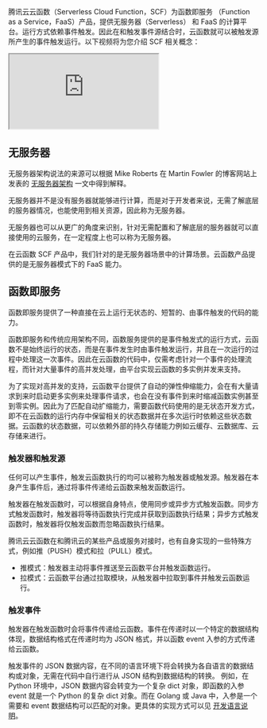 腾讯云云函数（Serverless Cloud Function，SCF）为函数即服务 （Function as a Service，FaaS）产品，提供无服务器（Serverless） 和 FaaS 的计算平台。运行方式依赖事件触发。因此在和触发事件源结合时，云函数就可以被触发源所产生的事件触发运行。以下视频将为您介绍 SCF 相关概念：
<div class="doc-video-mod"><iframe src="https://cloud.tencent.com/edu/learning/quick-play/2937-54930?source=gw.doc.media&withPoster=1&notip=1"></iframe></div>


## 无服务器

无服务器架构说法的来源可以根据 Mike Roberts 在 Martin Fowler 的博客网站上发表的 [无服务器架构](https://martinfowler.com/articles/serverless.html) 一文中得到解释。

无服务器并不是没有服务器就能够进行计算，而是对于开发者来说，无需了解底层的服务器情况，也能使用到相关资源，因此称为无服务器。

无服务器也可以从更广的角度来识别，针对无需配置和了解底层的服务器就可以直接使用的云服务，在一定程度上也可以称为无服务器。

在云函数 SCF 产品中，我们针对的是无服务器场景中的计算场景。云函数产品提供的是无服务器模式下的 FaaS 能力。

## 函数即服务

函数即服务提供了一种直接在云上运行无状态的、短暂的、由事件触发的代码的能力。

函数即服务和传统应用架构不同，函数服务提供的是事件触发式的运行方式，云函数不是始终运行的状态，而是在事件发生时由事件触发运行，并且在一次运行的过程中处理这一次事件。因此在云函数的代码中，仅需考虑针对一个事件的处理流程，而针对大量事件的高并发处理，由平台实现云函数的多实例并发来支持。

为了实现对高并发的支持，云函数平台提供了自动的弹性伸缩能力，会在有大量请求到来时启动更多实例来处理事件请求，也会在没有事件到来时缩减函数实例甚至到零实例。因此为了匹配自动扩缩能力，需要函数代码使用的是无状态开发方式，即不在云函数的运行内存中保留相关的状态数据并在多次运行时依赖这些状态数据。云函数的状态数据，可以依赖外部的持久存储能力例如云缓存、云数据库、云存储来进行。


### 触发器和触发源

任何可以产生事件，触发云函数执行的均可以被称为触发器或触发源。触发器在本身产生事件后，通过将事件传递给云函数来触发函数运行。

触发器在触发函数时，可以根据自身特点，使用同步或异步方式触发函数。同步方式触发函数时，触发器将等待函数执行完成并获取到函数执行结果；异步方式触发函数时，触发器将仅触发函数而忽略函数执行结果。

腾讯云云函数在和腾讯云的某些产品或服务对接时，也有自身实现的一些特殊方式，例如推（PUSH）模式和拉（PULL）模式。
- 推模式：触发器主动将事件推送至云函数平台并触发函数运行。
- 拉模式：云函数平台通过拉取模块，从触发器中拉取到事件并触发云函数运行。

### 触发事件

触发器在触发函数时会将事件传递给云函数。事件在传递时以一个特定的数据结构体现，数据结构格式在传递时均为 JSON 格式，并以函数 event 入参的方式传递给云函数。

触发事件的 JSON 数据内容，在不同的语言环境下将会转换为各自语言的数据结构或对象，无需在代码中自行进行从 JSON 结构到数据结构的转换。
例如，在 Python 环境中，JSON 数据内容会转变为一个复杂 dict 对象，即函数的入参 event 就是一个 Python 的复杂 dict 对象。而在 Golang 或 Java 中，入参是一个需要和 event 数据结构可以匹配的对象。更具体的实现方式可以见 [开发语言说明](https://cloud.tencent.com/document/product/583/9210)。
